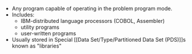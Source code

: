- Any program capable of operating in the problem program mode.
- Includes:
	- IBM-distributed language processors (COBOL, Assembler)
	- utility programs
	- user-written programs
- Usually stored in Special [[Data Set/Type/Partitioned Data Set (PDS)]]s known as "libraries"
